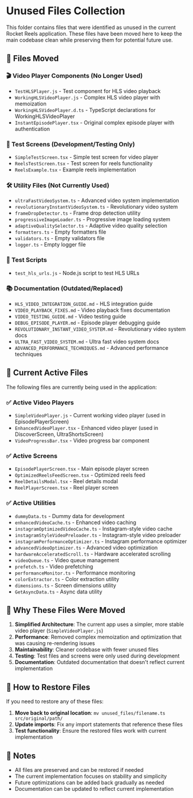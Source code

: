 # Unused Files Collection

This folder contains files that were identified as unused in the current Rocket Reels application. These files have been moved here to keep the main codebase clean while preserving them for potential future use.

## 📁 Files Moved

### 🎬 Video Player Components (No Longer Used)
- `TestHLSPlayer.js` - Test component for HLS video playback
- `WorkingHLSVideoPlayer.js` - Complex HLS video player with memoization
- `WorkingHLSVideoPlayer.d.ts` - TypeScript declarations for WorkingHLSVideoPlayer
- `InstantEpisodePlayer.tsx` - Original complex episode player with authentication

### 🧪 Test Screens (Development/Testing Only)
- `SimpleTestScreen.tsx` - Simple test screen for video player
- `ReelsTestScreen.tsx` - Test screen for reels functionality
- `ReelsExample.tsx` - Example reels implementation

### 🛠️ Utility Files (Not Currently Used)
- `ultraFastVideoSystem.ts` - Advanced video system implementation
- `revolutionaryInstantVideoSystem.ts` - Revolutionary video system
- `frameDropDetector.ts` - Frame drop detection utility
- `progressiveImageLoader.ts` - Progressive image loading system
- `adaptiveQualitySelector.ts` - Adaptive video quality selection
- `formatters.ts` - Empty formatters file
- `validators.ts` - Empty validators file
- `logger.ts` - Empty logger file

### 🧪 Test Scripts
- `test_hls_urls.js` - Node.js script to test HLS URLs

### 📚 Documentation (Outdated/Replaced)
- `HLS_VIDEO_INTEGRATION_GUIDE.md` - HLS integration guide
- `VIDEO_PLAYBACK_FIXES.md` - Video playback fixes documentation
- `VIDEO_TESTING_GUIDE.md` - Video testing guide
- `DEBUG_EPISODE_PLAYER.md` - Episode player debugging guide
- `REVOLUTIONARY_INSTANT_VIDEO_SYSTEM.md` - Revolutionary video system docs
- `ULTRA_FAST_VIDEO_SYSTEM.md` - Ultra fast video system docs
- `ADVANCED_PERFORMANCE_TECHNIQUES.md` - Advanced performance techniques

## 🔄 Current Active Files

The following files are currently being used in the application:

### ✅ Active Video Players
- `SimpleVideoPlayer.js` - Current working video player (used in EpisodePlayerScreen)
- `EnhancedVideoPlayer.tsx` - Enhanced video player (used in DiscoverScreen, UltraShortsScreen)
- `VideoProgressBar.tsx` - Video progress bar component

### ✅ Active Screens
- `EpisodePlayerScreen.tsx` - Main episode player screen
- `OptimizedReelsFeedScreen.tsx` - Optimized reels feed
- `ReelDetailsModal.tsx` - Reel details modal
- `ReelPlayerScreen.tsx` - Reel player screen

### ✅ Active Utilities
- `dummyData.ts` - Dummy data for development
- `enhancedVideoCache.ts` - Enhanced video caching
- `instagramOptimizedVideoCache.ts` - Instagram-style video cache
- `instagramStyleVideoPreloader.ts` - Instagram-style video preloader
- `instagramPerformanceOptimizer.ts` - Instagram performance optimizer
- `advancedVideoOptimizer.ts` - Advanced video optimization
- `hardwareAcceleratedScroll.ts` - Hardware accelerated scrolling
- `videoQueue.ts` - Video queue management
- `prefetch.ts` - Video prefetching
- `performanceMonitor.ts` - Performance monitoring
- `colorExtractor.ts` - Color extraction utility
- `dimensions.ts` - Screen dimensions utility
- `GetAsyncData.ts` - Async data utility

## 🎯 Why These Files Were Moved

1. **Simplified Architecture**: The current app uses a simpler, more stable video player (`SimpleVideoPlayer.js`)
2. **Performance**: Removed complex memoization and optimization that was causing re-rendering issues
3. **Maintainability**: Cleaner codebase with fewer unused files
4. **Testing**: Test files and screens were only used during development
5. **Documentation**: Outdated documentation that doesn't reflect current implementation

## 🔧 How to Restore Files

If you need to restore any of these files:

1. **Move back to original location**: `mv unused_files/filename.ts src/original/path/`
2. **Update imports**: Fix any import statements that reference these files
3. **Test functionality**: Ensure the restored files work with current implementation

## 📝 Notes

- All files are preserved and can be restored if needed
- The current implementation focuses on stability and simplicity
- Future optimizations can be added back gradually as needed
- Documentation can be updated to reflect current implementation 
